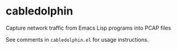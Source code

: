 # cabledolphin
Capture network traffic from Emacs Lisp programs into PCAP files

See comments in `cabledolphin.el` for usage instructions.
